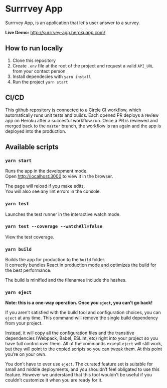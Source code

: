 # Surrrvey App #
Surrrvey App, is an application that let's user answer to a survey.

**Live Demo:**
http://surrrvey-app.herokuapp.com/

## How to run locally
1. Clone this repository
2. Create `.env` file at the root of the project and request a valid `API_URL` from your contact person
2. Install dependecies with `yarn install`
2. Run the project `yarn start`

## CI/CD
This github repository is connected to a Circle CI workflow, which automatically runs unit tests and builds. Each opened PR deploys a review app on Heroku after a succesful workflow run. Once a PR is reviewed and merged back to the `master` branch, the workflow is ran again and the app is deployed into the production.

## Available scripts
### `yarn start`

Runs the app in the development mode.<br />
Open [http://localhost:3000](http://localhost:3000) to view it in the browser.

The page will reload if you make edits.<br />
You will also see any lint errors in the console.

### `yarn test`
Launches the test runner in the interactive watch mode.<br />

### `yarn test --coverage --watchAll=false`
View the test coverage.<br />

### `yarn build`

Builds the app for production to the `build` folder.<br />
It correctly bundles React in production mode and optimizes the build for the best performance.

The build is minified and the filenames include the hashes.<br />

### `yarn eject`

**Note: this is a one-way operation. Once you `eject`, you can’t go back!**

If you aren’t satisfied with the build tool and configuration choices, you can `eject` at any time. This command will remove the single build dependency from your project.

Instead, it will copy all the configuration files and the transitive dependencies (Webpack, Babel, ESLint, etc) right into your project so you have full control over them. All of the commands except `eject` will still work, but they will point to the copied scripts so you can tweak them. At this point you’re on your own.

You don’t have to ever use `eject`. The curated feature set is suitable for small and middle deployments, and you shouldn’t feel obligated to use this feature. However we understand that this tool wouldn’t be useful if you couldn’t customize it when you are ready for it.
